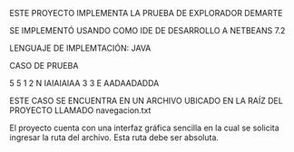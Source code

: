 ESTE PROYECTO IMPLEMENTA LA PRUEBA DE EXPLORADOR DEMARTE

SE IMPLEMENTÓ USANDO COMO IDE DE DESARROLLO A NETBEANS 7.2

LENGUAJE DE IMPLEMTACIÓN: JAVA

CASO DE PRUEBA

5 5
1 2 N
IAIAIAIAA
3 3 E
AADAADADDA

ESTE CASO SE ENCUENTRA EN UN ARCHIVO UBICADO EN LA RAÍZ DEL PROYECTO LLAMADO navegacion.txt

El proyecto cuenta con una interfaz gráfica sencilla en la cual se solicita ingresar la ruta del archivo. Esta ruta debe ser absoluta.